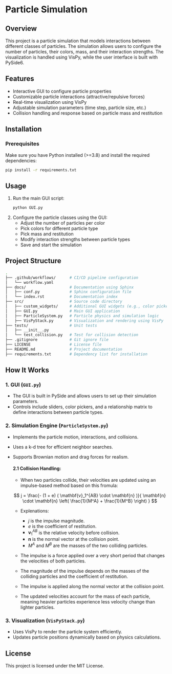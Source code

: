 # Particle Simulation

## Overview
This project is a particle simulation that models interactions between different classes of particles. The simulation allows users to configure the number of particles, their colors, mass, and their interaction strengths. The visualization is handled using VisPy, while the user interface is built with PySide6.

## Features
- Interactive GUI to configure particle properties
- Customizable particle interactions (attractive/repulsive forces)
- Real-time visualization using VisPy
- Adjustable simulation parameters (time step, particle size, etc.)
- Collision handling and response based on particle mass and restitution

## Installation
### Prerequisites
Make sure you have Python installed (>=3.8) and install the required dependencies:

```sh
pip install -r requirements.txt
```

## Usage
1. Run the main GUI script:
   ```sh
   python GUI.py
   ```
2. Configure the particle classes using the GUI:
   - Adjust the number of particles per color
   - Pick colors for different particle type
   - Pick mass and restitution
   - Modify interaction strengths between particle types
   - Save and start the simulation

## Project Structure
```sh
.
├── .github/workflows/      # CI/CD pipeline configuration
│   └── workflow.yaml
├── docs/                   # Documentation using Sphinx
│   ├── conf.py             # Sphinx configuration file
│   └── index.rst           # Documentation index
├── src/                    # Source code directory
│   ├── custom_widgets/     # Additional GUI widgets (e.g., color picker)
│   ├── GUI.py              # Main GUI application
│   ├── ParticleSystem.py   # Particle physics and simulation logic
│   ├── VisPyStack.py       # Visualization and rendering using VisPy
├── tests/                  # Unit tests
│   ├── __init__.py
│   └── test_collision.py   # Test for collision detection
├── .gitignore              # Git ignore file
├── LICENSE                 # License file
├── README.md               # Project documentation
├── requirements.txt        # Dependency list for installation
```

## How It Works
### 1. GUI (`GUI.py`)
- The GUI is built in PySide and allows users to set up their simulation parameters.
- Controls include sliders, color pickers, and a relationship matrix to define interactions between particle types.

### 2. Simulation Engine (`ParticleSystem.py`)
- Implements the particle motion, interactions, and collisions.
- Uses a k-d tree for efficient neighbor searches.
- Supports Brownian motion and drag forces for realism.

    #### 2.1 Collision Handling:
    -  When two particles collide, their velocities are updated using an impulse-based method based on this fromula:

    $$ j = \frac{- (1 + e) ( \mathbf{v}_1^{AB} \cdot \mathbf{n} )}{ \mathbf{n} \cdot \mathbf{n} \left( \frac{1}{M^A} + \frac{1}{M^B} \right) } $$
    - Explenations:
        - $j$ is the impulse magnitude.
        - $e$ is the coefficient of restitution.
        - $\mathbf{v}_1^{AB}$ is the relative velocity before collision.
        - $\mathbf{n}$ is the normal vector at the collision point.
        - $M^A$ and $M^B$ are the masses of the two colliding particles.

    - The impulse is a force applied over a very short period that changes the velocities of both particles.

    - The magnitude of the impulse depends on the masses of the colliding particles and the coefficient of restitution.

    - The impulse is applied along the normal vector at the collision point.

    - The updated velocities account for the mass of each particle, meaning heavier particles experience less velocity change than lighter particles.








### 3. Visualization (`VisPyStack.py`)
- Uses VisPy to render the particle system efficiently.
- Updates particle positions dynamically based on physics calculations.


## License
This project is licensed under the MIT License.
